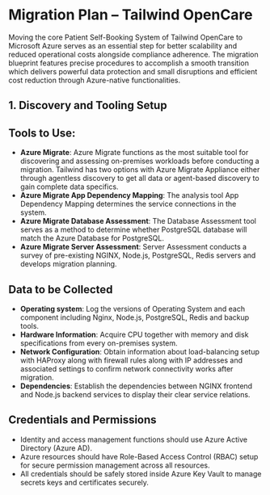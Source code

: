 # Migration Plan – Tailwind OpenCare
Moving the core Patient Self-Booking System of Tailwind OpenCare to Microsoft Azure serves as an essential step for better scalability and reduced operational costs alongside compliance adherence. The migration blueprint features precise procedures to accomplish a smooth transition which delivers powerful data protection and small disruptions and efficient cost reduction through Azure-native functionalities.


## 1. Discovery and Tooling Setup

## Tools to Use:
- **Azure Migrate**: Azure Migrate functions as the most suitable tool for discovering and assessing on-premises workloads before conducting a migration. Tailwind has two options with Azure Migrate Appliance either through agentless discovery to get all data or agent-based discovery to gain complete data specifics.
- **Azure Migrate App Dependency Mapping**: The analysis tool App Dependency Mapping determines the service connections in the system.
- **Azure Migrate Database Assessment**: The Database Assessment tool serves as a method to determine whether PostgreSQL database will match the Azure Database for PostgreSQL.
- **Azure Migrate Server Assessment**: Server Assessment conducts a survey of pre-existing NGINX, Node.js, PostgreSQL, Redis servers and develops migration planning.

## Data to be Collected
- **Operating system**: Log the versions of Operating System and each component including Nginx, Node.js, PostgreSQL, Redis and backup tools.
- **Hardware Information**: Acquire CPU together with memory and disk specifications from every on-premises system.
- **Network Configuration**: Obtain information about load-balancing setup with HAProxy along with firewall rules along with IP addresses and associated settings to confirm network connectivity works after migration.
- **Dependencies**: Establish the dependencies between NGINX frontend and Node.js backend services to display their clear service relations.

## Credentials and Permissions
- Identity and access management functions should use Azure Active Directory (Azure AD).
- Azure resources should have Role-Based Access Control (RBAC) setup for secure permission management across all resources.
- All credentials should be safely stored inside Azure Key Vault to manage secrets keys and certificates securely.

